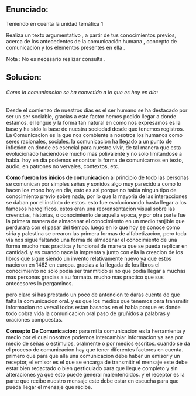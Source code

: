 ## Enunciado:
Teniendo en cuenta la unidad temática 1 

Realiza un texto argumentativo , a partir de tus conocimientos previos, acerca de los antecedentes de la comunicación humana , concepto de comunicación y los elementos presentes en ella .

Nota : No es necesario realizar consulta .




## Solucion:

###### Como la comunicacion se ha convetido a lo que es hoy en dia:

Desde el comienzo de nuestros dias es el ser humano se ha destacado por ser un ser sociable, gracias a este factor hemos podido llegar a donde estamos. el lengue y la forma tan natural en como nos expresamos es la base y ha sido la base de nuestra sociedad desde que tenemos registros. La Comunicacion es la que nos combiente a nosotros los humanos como seres racionales, sociales. la comunicacion ha llegado a un punto de inflexion en donde es esencial para nuestro vivir, de tal manera que esta evolucionado haciendose mucho mas polivalente y no solo limitandose a habla. hoy en dia podemos encontrar la forma de comunicarnos en texto, audio, en patrones no vervales, contextos, etc.
 
 **Como fueron los inicios de comunicacion**
 al principio de todo las personas se comunican por simples señas y sonidos algo muy parecido a como lo hacen los mono hoy en dia, esto es asi porque no habia ningun tipo de conocimiento previo sobre nada, por lo que la mayoria de las interacciones se daban por el instinto de estos. esto fue evolucionando hasta llegar a los famosos heroglificos. estos eran una reprensentacion visual sobre las creencias, historias, o conocimiento de aquella epoca, y por otra parte fue la primera manera de almacenar el conocimiento en un medio tanjible que perdurara con el pasar del tiempo. luego en lo que hoy se conoce como siria y palestina se crearon las primera formas de alfabetizacion, pero toda via nos sigue faltando una forma de almacenar el conocimiento de una forma mucho mas practica y funcional de manera que se pueda replicar en cantidad. y es cuando nace la imprenta y junto con ella la creacion de los libros que sigue siendo un invento relativamente nuevo ya que estos nacieron en 1462 en europa. gracias a la llegada de los libros el conocimiento no solo podia ser tranmitido si no que podia llegar a muchas mas personas gracias a su formato. mucho mas practico que sus antecesores lo pergaminos.
 
 pero claro si has prestado un poco de antencion te daras cuenta de que falta la comunicacion oral. y es que los medios que tenemos para transmitir informacion no verval todos estan basados en el habla porque es donde todo cobra vida la comunicacion oral paso de gruñidos a palabras y oraciones compuestas.
 
 **Consepto De Comunicacion:**
 para mi la  comunicacion es la herramienta y medio por el cual nosotros podemos intercambiar informacion ya sea por medio de señas o estimulos, oralmente o por medios escritos. cuando se da el proceso de comunicacion hay que tener diferentes factores en cuenta. primero que para que alla una comunicacion debe haber un emisor y un receptor, el emisor es el que se encarga de transmitir el mensaje este debe estar bien redactado o bien gesticulado para que llegue completo y sin alteraciones ya que esto puede general malentendidos. y el receptor es la parte que recibe nuestro mensaje este debe estar en escucha para que pueda llegar el mensaje que recibe.
 